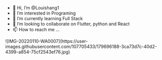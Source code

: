 - 👋 Hi, I’m @Louishang1
- 👀 I’m interested in Programing
- 🌱 I’m currently learning Full Stack
- 💞️ I’m looking to collaborate on Flutter, python and React
- 📫 How to reach me ...

<!---
Louishang1/Louishang1 is a ✨ special ✨ repository because its `README.md` (this file) appears on your GitHub profile.
You can click the Preview link to take a look at your changes.
--->![IMG-20220110-WA0007](https://user-images.githubusercontent.com/107705433/179696188-3ca73d7c-40d2-4399-a854-75cf2543ef76.jpg)
